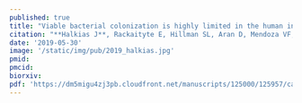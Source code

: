 ```yaml
---
published: true
title: "Viable bacterial colonization is highly limited in the human intestine in utero"
citation: "**Halkias J**, Rackaityte E, Hillman SL, Aran D, Mendoza VF, Marshall LR, Mackenzie TC, Burt TD. *The Journal of Clinical Investigation*. 2019."
date: '2019-05-30'
image: '/static/img/pub/2019_halkias.jpg'
pmid:
pmcid:
biorxiv:
pdf: 'https://dm5migu4zj3pb.cloudfront.net/manuscripts/125000/125957/cache/125957.3-20190821141049-covered-e0fd13ba177f913fd3156f593ead4cfd.pdf'
---
```

